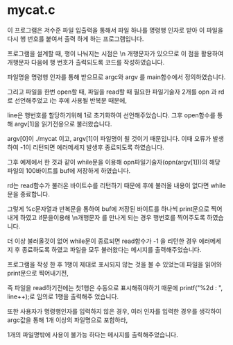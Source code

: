 # mycat.c

이 프로그램은 저수준 파일 입출력을 통해서 파일 하나를 명령행 인자로 받아 이 파일을 다시 행 번호를 붙여서 출력 하게 하는 프로그램입니다.

프로그램을 설계할 때, 행이 나눠지는 시점은 \n 개행문자가 있으므로 이 점을 활용하여 개행문자 다음에 행 번호가 출력되도록 코드를 작성하였습니다.

파일명을 명령행 인자를 통해 받으므로 argc와 argv 를 main함수에서 정의하였습니다.

그리고 파일을 한번 open할 때, 파일을 read할 때 필요한 파일기술자 2개를 opn 과 rd로 선언해주었고 i는 후에 사용될 반복문 때문에,

line은 행번호를 할당하기위해 1로 초기화하여 선언해주었습니다. 그후 open함수를 통해 argv[1]을 읽기전용으로 불러왔습니다.

argv[0]이 ./mycat 이고, argv[1]이 파일명이 될 것이기 때문입니다. 이때 오류가 발생하여 -1이 리턴되면 에러메세지 발생후 종료되도록 하였습니다.

그후 예제에서 한 것과 같이 while문을 이용해 opn파일기술자(opn(argv[1]))의 해당파일의 100바이트를 buf에 저장하게 하였습니다.

rd는 read함수가 불러온 바이트수를 리턴하기 때문에 후에 불러올 내용이 없다면 while문을 종료합니다.

그렇게 %c문자열과 반복문을 통하여 buf에 저장된 바이트를 하나씩 print문으로 찍어내게 하였고 if문을이용해 \n개행문자 를 만나게 되는 경우 행번호를 찍어주도록 하였습니다.

더 이상 불러올것이 없어 while문이 종료되면 read함수가 -1 을 리턴한 경우 에러메세지 후 종료하도록 하였고 파일을 모두 불러왔다는 메시지를 출력해주었습니다.

프로그램을 작성 한 후 1행이 제대로 표시되지 않는 것을 볼 수 있었는데 파일을 읽어와 print문으로 찍어내기전,

즉 파일을 read하기전에는 첫1행은 수동으로 표시해줘야하기 때문에 printf("%2d : ", line++);로 임의로 1행을 출력해주 었습니다.

또한 사용자가 명령행인자를 입력하지 않은 경우, 여러 인자를 입력한 경우를 생각하여 argc값을 통해 1개 이상의 파일명으로 포함하라,

1개의 파일명밖에 사용이 불가능 하다는 메시지를 출력해주었습니다.
